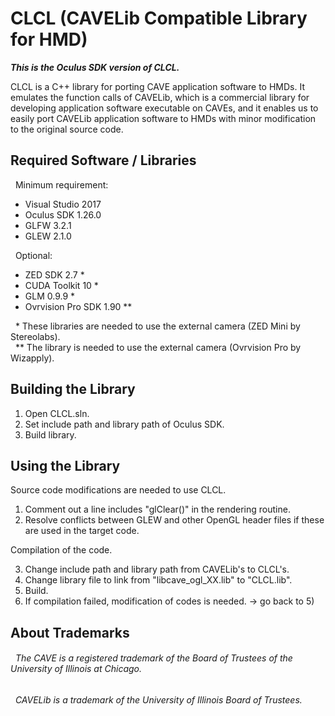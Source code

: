 # CLCL (CAVELib Compatible Library for HMD)

***This is the Oculus SDK version of CLCL.***

CLCL is a C++ library for porting CAVE application software to HMDs. 
It emulates the function calls of CAVELib, which is a commercial library 
for developing application software executable on CAVEs, 
and it enables us to easily port CAVELib application software 
to HMDs with minor modification to the original source code.

## Required Software / Libraries

&nbsp; Minimum requirement:

- Visual Studio 2017
- Oculus SDK 1.26.0
- GLFW 3.2.1
- GLEW 2.1.0

&nbsp; Optional:

- ZED SDK 2.7 *
- CUDA Toolkit 10 *
- GLM 0.9.9 *
- Ovrvision Pro SDK 1.90 **

&nbsp; \*  These libraries are needed to use the external camera (ZED Mini by Stereolabs).  
&nbsp; \** The library is needed to use the external camera (Ovrvision Pro by Wizapply).

## Building the Library

1) Open CLCL.sln.
2) Set include path and library path of Oculus SDK.
3) Build library.

## Using the Library

Source code modifications are needed to use CLCL.

1) Comment out a line includes "glClear()" in the rendering routine.
2) Resolve conflicts between GLEW and other OpenGL header files if these are used in the target code.

Compilation of the code.

3) Change include path and library path from CAVELib's to CLCL's.
4) Change library file to link from "libcave_ogl_XX.lib" to "CLCL.lib".
5) Build.
6) If compilation failed, modification of codes is needed. -> go back to 5)

## About Trademarks

###### &nbsp; The CAVE is a registered trademark of the Board of Trustees of the University of Illinois at Chicago.
###### &nbsp; CAVELib is a trademark of the University of Illinois Board of Trustees.
